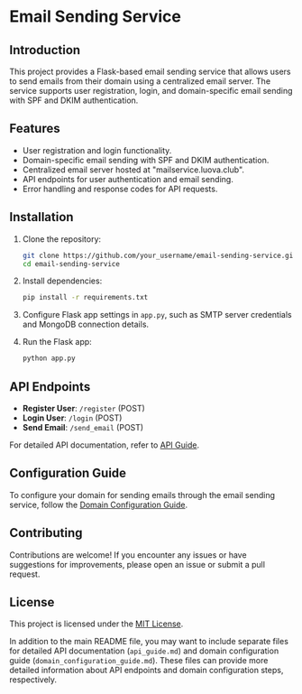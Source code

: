 # Email Sending Service

## Introduction
This project provides a Flask-based email sending service that allows users to send emails from their domain using a centralized email server. The service supports user registration, login, and domain-specific email sending with SPF and DKIM authentication.

## Features
- User registration and login functionality.
- Domain-specific email sending with SPF and DKIM authentication.
- Centralized email server hosted at "mailservice.luova.club".
- API endpoints for user authentication and email sending.
- Error handling and response codes for API requests.

## Installation
1. Clone the repository:
   ```bash
   git clone https://github.com/your_username/email-sending-service.git
   cd email-sending-service
   ```

2. Install dependencies:
   ```bash
   pip install -r requirements.txt
   ```

3. Configure Flask app settings in `app.py`, such as SMTP server credentials and MongoDB connection details.

4. Run the Flask app:
   ```bash
   python app.py
   ```

## API Endpoints
- **Register User**: `/register` (POST)
- **Login User**: `/login` (POST)
- **Send Email**: `/send_email` (POST)

For detailed API documentation, refer to [API Guide](api_guide.md).

## Configuration Guide
To configure your domain for sending emails through the email sending service, follow the [Domain Configuration Guide](domain_configuration_guide.md).

## Contributing
Contributions are welcome! If you encounter any issues or have suggestions for improvements, please open an issue or submit a pull request.

## License
This project is licensed under the [MIT License](LICENSE).

In addition to the main README file, you may want to include separate files for detailed API documentation (`api_guide.md`) and domain configuration guide (`domain_configuration_guide.md`). These files can provide more detailed information about API endpoints and domain configuration steps, respectively.
